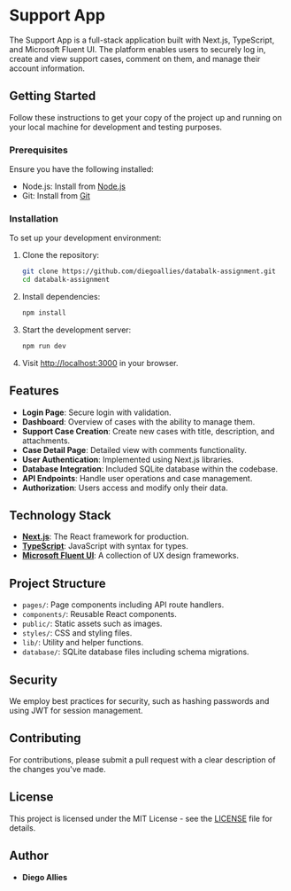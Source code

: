# Support App

The Support App is a full-stack application built with Next.js, TypeScript, and Microsoft Fluent UI. The platform enables users to securely log in, create and view support cases, comment on them, and manage their account information.

## Getting Started

Follow these instructions to get your copy of the project up and running on your local machine for development and testing purposes.

### Prerequisites

Ensure you have the following installed:

- Node.js: Install from [Node.js](https://nodejs.org/)
- Git: Install from [Git](https://git-scm.com/)

### Installation

To set up your development environment:

1. Clone the repository:
   ```bash
   git clone https://github.com/diegoallies/databalk-assignment.git
   cd databalk-assignment
   ```

2. Install dependencies:
   ```bash
   npm install
   ```

3. Start the development server:
   ```bash
   npm run dev
   ```

4. Visit [http://localhost:3000](http://localhost:3000) in your browser.

## Features

- **Login Page**: Secure login with validation.
- **Dashboard**: Overview of cases with the ability to manage them.
- **Support Case Creation**: Create new cases with title, description, and attachments.
- **Case Detail Page**: Detailed view with comments functionality.
- **User Authentication**: Implemented using Next.js libraries.
- **Database Integration**: Included SQLite database within the codebase.
- **API Endpoints**: Handle user operations and case management.
- **Authorization**: Users access and modify only their data.

## Technology Stack

- **[Next.js](https://nextjs.org/)**: The React framework for production.
- **[TypeScript](https://www.typescriptlang.org/)**: JavaScript with syntax for types.
- **[Microsoft Fluent UI](https://developer.microsoft.com/en-us/fluentui#/)**: A collection of UX design frameworks.

## Project Structure

- `pages/`: Page components including API route handlers.
- `components/`: Reusable React components.
- `public/`: Static assets such as images.
- `styles/`: CSS and styling files.
- `lib/`: Utility and helper functions.
- `database/`: SQLite database files including schema migrations.

## Security

We employ best practices for security, such as hashing passwords and using JWT for session management.

## Contributing

For contributions, please submit a pull request with a clear description of the changes you've made.

## License

This project is licensed under the MIT License - see the [LICENSE](https://github.com/diegoallies/databalk-assignment/blob/main/LICENSE) file for details.

## Author

- **Diego Allies**
